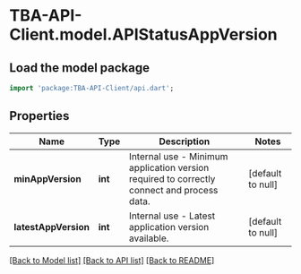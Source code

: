 # TBA-API-Client.model.APIStatusAppVersion

## Load the model package
```dart
import 'package:TBA-API-Client/api.dart';
```

## Properties
Name | Type | Description | Notes
------------ | ------------- | ------------- | -------------
**minAppVersion** | **int** | Internal use - Minimum application version required to correctly connect and process data. | [default to null]
**latestAppVersion** | **int** | Internal use - Latest application version available. | [default to null]

[[Back to Model list]](../README.md#documentation-for-models) [[Back to API list]](../README.md#documentation-for-api-endpoints) [[Back to README]](../README.md)


